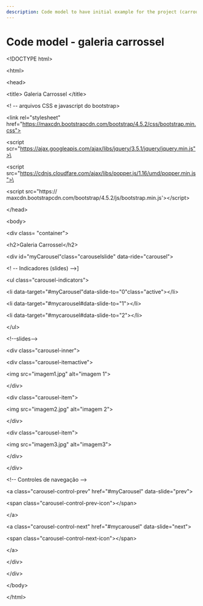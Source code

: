 ```yaml
---
description: Code model to have initial example for the project (carroussel bar)
---
```


# Code model - galeria carrossel



\<!DOCTYPE html>

\<html>

\<head>

&#x20;         \<title> Galeria Carrossel \</title>

&#x20;         \<! -- arquivos CSS e javascript do bootstrap>

&#x20;         \<link rel="stylesheet" href="https://maxcdn.bootstrapcdn.com/bootstrap/4.5.2/css/bootstrap.min.css">

&#x20;         \<script scr="https://ajax.googleapis.com/ajax/libs/jquery/3.5.1/jquery/jquery.min.js">\</script>

&#x20;         \<script src="https://cdnjs.cloudfare.com/ajax/libs/popper.js/1.16/umd/popper.min.js">\</script>

&#x20;          \<script src="https:// maxcdn.bootstrapcdn.com/bootstrap/4.5.2/js/bootstrap.min.js'>\</script>

\</head>

\<body>



\<div class= "container">

&#x20;  \<h2>Galeria Carrossel\</h2>

&#x20;  \<div id="myCarousel"class="carouselslide" data-ride="carousel">

&#x20;  \<! -- Indicadores (slides) -->]

&#x20;  \<ul class="carousel-indicators">

&#x20;    \<li data-target="#myCarousel"data-slide-to="0"class="active">\</li>

&#x20;     \<li data-target="#mycarousel#data-slide-to="1">\</li>

&#x20;      \<li data-target="#mycarousel#data-slide-to="2">\</li>

\</ul>



&#x20;   \<!--slides-->

&#x20;   \<div class="carousel-inner">

&#x20;     \<div class="carousel-itemactive">

&#x20;     \<img src="imagem1.jpg" alt="imagem 1">

&#x20;     \</div>

&#x20;     \<div class="carousel-item">

&#x20;          \<img src="imagem2.jpg" alt="imagem 2">

&#x20;      \</div>

&#x20;      \<div class="carousel-item">

&#x20;      \<img src="imagem3.jpg" alt="imagem3">

&#x20;      \</div>

&#x20;   \</div>



\<!-- Controles de navegação -->

\<a class="carousel-control-prev" href="#myCarousel" data-slide="prev">

&#x20;       \<span class="carousel-control-prev-icon">\</span>

&#x20;       \</a>

&#x20;       \<a class="carousel-control-next" href="#mycarousel" data-slide="next">

&#x20;        \<span class="carousel-control-next-icon">\</span>

&#x20;        \</a>

&#x20;      \</div>

&#x20;    \</div>



\</body>

\</html>
